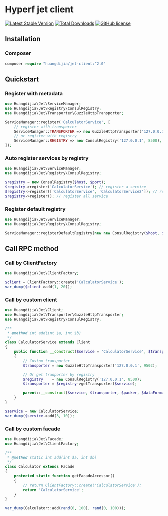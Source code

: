 # Hyperf jet client

[![Latest Stable Version](https://poser.pugx.org/huangdijia/jet-client/version.png)](https://packagist.org/packages/huangdijia/jet-client)
[![Total Downloads](https://poser.pugx.org/huangdijia/jet-client/d/total.png)](https://packagist.org/packages/huangdijia/jet-client)
[![GitHub license](https://img.shields.io/github/license/huangdijia/jet-client)](https://github.com/huangdijia/jet-client)

## Installation

### Composer

~~~php
composer require "huangdijia/jet-client:^2.0"
~~~

## Quickstart

### Register with metadata

~~~php
use Huangdijia\Jet\ServiceManager;
use Huangdijia\Jet\Registry\ConsulRegistry;
use Huangdijia\Jet\Transporter\GuzzleHttpTransporter;

ServiceManager::register('CalculatorService', [
    // register with transporter
    ServiceManager::TRANSPORTER => new GuzzleHttpTransporter('127.0.0.1', 9502),
    // or register with registry
    ServiceManager::REGISTRY => new ConsulRegistry('127.0.0.1', 8500),
]);
~~~

### Auto register services by registry

~~~php
use Huangdijia\Jet\ServiceManager;
use Huangdijia\Jet\Registry\ConsulRegistry;

$registry = new ConsulRegistry($host, $port);
$registry->register('CalculatorService'); // register a service
$registry->register(['CalculatorService', 'CalculatorService2']); // register some services
$registry->register(); // register all service
~~~

### Register default registry

~~~php
use Huangdijia\Jet\ServiceManager;
use Huangdijia\Jet\Registry\ConsulRegistry;

ServiceManager::registerDefaultRegistry(new new ConsulRegistry($host, $port));
~~~

## Call RPC method

### Call by ClientFactory

~~~php
use Huangdijia\Jet\ClientFactory;

$client = ClientFactory::create('CalculatorService');
var_dump($client->add(1, 20));
~~~

### Call by custom client

~~~php
use Huangdijia\Jet\Client;
use Huangdijia\Jet\Transporter\GuzzleHttpTransporter;
use Huangdijia\Jet\Registry\ConsulRegistry;

/**
 * @method int add(int $a, int $b)
 */
class CalculatorService extends Client
{
    public function __construct($service = 'CalculatorService', $transporter = null, $packer = null, $dataFormatter = null, $pathGenerator = null)
    {
        // Custom transporter
        $transporter = new GuzzleHttpTransporter('127.0.0.1', 9502);

        // Or get tranporter by registry
        $registry    = new ConsulRegistry('127.0.0.1', 8500);
        $transporter = $registry->getTransporter($service);

        parent::__construct($service, $transporter, $packer, $dataFormatter, $pathGenerator);
    }
}

$service = new CalculatorService;
var_dump($service->add(3, 10));
~~~

### Call by custom facade

~~~php
use Huangdijia\Jet\Facade;
use Huangdijia\Jet\ClientFactory;

/**
 * @method static int add(int $a, int $b)
 */
class Calculator extends Facade
{
    protected static function getFacadeAccessor()
    {
        // return ClientFactory::create('CalculatorService');
        return 'CalculatorService';
    }
}

var_dump(Calculator::add(rand(0, 100), rand(0, 100)));
~~~
